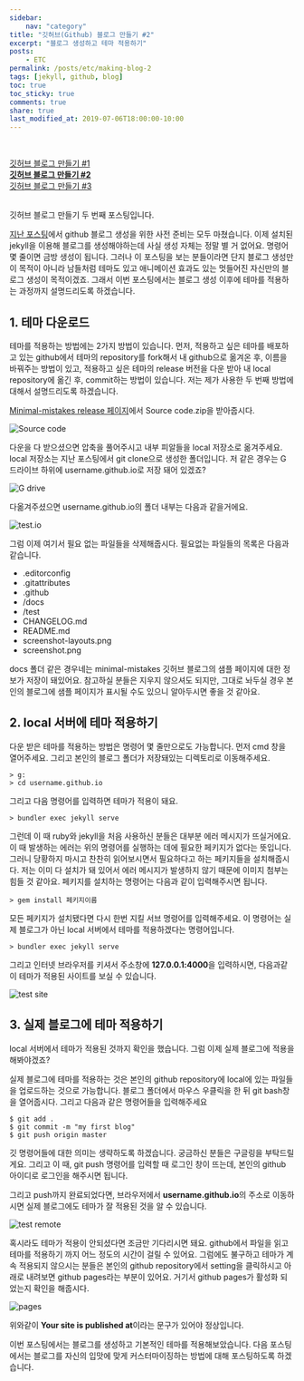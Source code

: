 ```yaml
---
sidebar:
    nav: "category"
title: "깃허브(Github) 블로그 만들기 #2"
excerpt: "블로그 생성하고 테마 적용하기"
posts:
    - ETC
permalink: /posts/etc/making-blog-2
tags: [jekyll, github, blog]
toc: true
toc_sticky: true
comments: true
share: true
last_modified_at: 2019-07-06T18:00:00-10:00
---
```


<br>

[깃허브 블로그 만들기 #1](/posts/etc/making-blog-1)<br>
**[깃허브 블로그 만들기 #2](/posts/etc/making-blog-2)**<br>
[깃허브 블로그 만들기 #3](/posts/etc/making-blog-3)

<br>
깃허브 블로그 만들기 두 번째 포스팅입니다.

[지난 포스팅](/posts/etc/making-blog-1)에서 github 블로그 생성을 위한 사전 준비는 모두 마쳤습니다. 이제 설치된 jekyll을 이용해 블로그를 생성해야하는데 사실 생성 자체는 정말 별 거 없어요. 명령어 몇 줄이면 금방 생성이 됩니다. 그러나 이 포스팅을 보는 분들이라면 단지 블로그 생성만이 목적이 아니라 남들처럼 테마도 있고 애니메이션 효과도 있는 멋들어진 자신만의 블로그 생성이 목적이겠죠. 그래서 이번 포스팅에서는 블로그 생성 이후에 테마를 적용하는 과정까지 설명드리도록 하겠습니다.

## 1. 테마 다운로드
테마를 적용하는 방법에는 2가지 방법이 있습니다. 먼저, 적용하고 싶은 테마를 배포하고 있는 github에서 테마의 repository를 fork해서 내 github으로 옮겨온 후, 이름을 바꿔주는 방법이 있고, 적용하고 싶은 테마의 release 버전을 다운 받아 내 local repository에 옮긴 후, commit하는 방법이 있습니다. 저는 제가 사용한 두 번째 방법에 대해서 설명드리도록 하겠습니다.

[Minimal-mistakes release 페이지](https://https://github.com/mmistakes/minimal-mistakes/releases/tag/4.16.4)에서 Source code.zip을 받아줍시다.

![Source code](/assets/images/etc/sourcecode.png)

다운을 다 받으셨으면 압축을 풀어주시고 내부 피알들을 local 저장소로 옮겨주세요. local 저장소는 지난 포스팅에서 git clone으로 생성한 폴더입니다. 저 같은 경우는 G 드라이브 하위에 username.github.io로 저장 돼어 있겠죠?

![G drive](/assets/images/etc/gdrive.png)

다옮겨주셨으면 username.github.io의 폴더 내부는 다음과 같을거에요.

![test.io](/assets/images/etc/testio.png)

그럼 이제 여기서 필요 없는 파일들을 삭제해줍시다. 필요없는 파일들의 목록은 다음과 같습니다.

- .editorconfig
- .gitattributes
- .github
- /docs
- /test
- CHANGELOG.md
- README.md
- screenshot-layouts.png
- screenshot.png

docs 폴더 같은 경우네는 minimal-mistakes 깃허브 블로그의 샘플 페이지에 대한 정보가 저장이 돼있어요. 참고하실 분들은 지우지 않으셔도 되지만, 그대로 놔두실 경우 본인의 블로그에 샘플 페이지가 표시될 수도 있으니 알아두시면 좋을 것 같아요.

## 2. local 서버에 테마 적용하기
다운 받은 테마를 적용하는 방법은 명령어 몇 줄만으로도 가능합니다. 먼저 cmd 창을 열어주세요. 그리고 본인의 블로그 폴더가 저장돼있는 디렉토리로 이동해주세요.


    > g:
    > cd username.github.io


그리고 다음 명령어를 입력하면 테마가 적용이 돼요.

    > bundler exec jekyll serve

그런데 이 때 ruby와 jekyll을 처음 사용하신 분들은 대부분 에러 메시지가 뜨실거에요. 이 때 발생하는 에러는 위의 명령어를 실행하는 데에 필요한 페키지가 없다는 뜻입니다. 그러니 당황하지 마시고 찬찬히 읽어보시면서 필요하다고 하는 페키지들을 설치해줍시다. 저는 이미 다 설치가 돼 있어서 에러 메시지가 발생하지 않기 때문에 이미지 첨부는 힘들 것 같아요. 페키지를 설치하는 명령어는 다음과 같이 입력해주시면 됩니다.

    > gem install 페키지이름

모든 페키지가 설치됐다면 다시 한번 지킬 서브 명령어를 입력해주세요. 이 명령어는 실제 블로그가 아닌 local 서버에서 테마를 적용하겠다는 명령어입니다.

    > bundler exec jekyll serve

그리고 인터넷 브라우저를 키셔서 주소창에 **127.0.0.1:4000**을 입력하시면, 다음과같이 테마가 적용된 사이트를 보실 수 있습니다.

![test site](/assets/images/etc/testsite.png)

## 3. 실제 블로그에 테마 적용하기
local 서버에서 테마가 적용된 것까지 확인을 했습니다. 그럼 이제 실제 블로그에 적용을 해봐야겠죠?

실제 블로그에 테마를 적용하는 것은 본인의 github repository에 local에 있는 파일들을 업로드하는 것으로 가능합니다. 블로그 폴더에서 마우스 우클릭을 한 뒤 git bash창을 열어줍시다. 그리고 다음과 같은 명령어들을 입력해주세요

    $ git add .
    $ git commit -m "my first blog"
    $ git push origin master

깃 명령어들에 대한 의미는 생략하도록 하겠습니다. 궁금하신 분들은 구글링을 부탁드릴게요. 그리고 이 때, git push 명령어를 입력할 때 로그인 창이 뜨는데, 본인의 github 아이디로 로그인을 해주시면 됩니다.

그리고 push까지 완료되었다면, 브라우저에서 **username.github.io**의 주소로 이동하시면 실제 블로그에도 테마가 잘 적용된 것을 알 수 있습니다. 

![test remote](/assets/images/etc/testremote.png)

혹시라도 테마가 적용이 안되셨다면 조금만 기다리시면 돼요. github에서 파일을 읽고 테마를 적용하기 까지 어느 정도의 시간이 걸릴 수 있어요. 그럼에도 불구하고 테마가 계속 적용되지 않으시는 분들은 본인의 github repository에서 setting을 클릭하시고 아래로 내려보면 github pages라는 부분이 있어요. 거기서 github pages가 활성화 되었는지 확인을 해줍시다.

![pages](/assets/images/etc/pages.png)

위와같이 **Your site is published at**이라는 문구가 있어야 정상입니다.

이번 포스팅에서는 블로그를 생성하고 기본적인 테마를 적용해보았습니다. 다음 포스팅에서는 블로그를 자신의 입맛에 맞게 커스터마이징하는 방법에 대해 포스팅하도록 하겠습니다.